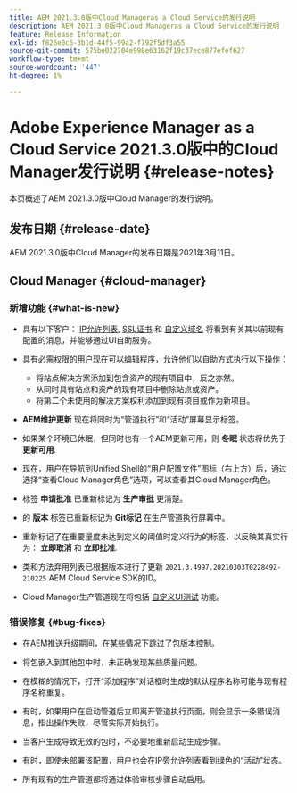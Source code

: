 ```yaml
---
title: AEM 2021.3.0版中Cloud Manageras a Cloud Service的发行说明
description: AEM 2021.3.0版中Cloud Manageras a Cloud Service的发行说明
feature: Release Information
exl-id: f826e0c6-3b1d-44f5-99a2-f792f5df3a55
source-git-commit: 575be022704e998e63162f19c37ece877efef627
workflow-type: tm+mt
source-wordcount: '447'
ht-degree: 1%

---
```


# Adobe Experience Manager as a Cloud Service 2021.3.0版中的Cloud Manager发行说明 {#release-notes}

本页概述了AEM 2021.3.0版中Cloud Manager的发行说明。

## 发布日期 {#release-date}

AEM 2021.3.0版中Cloud Manager的发布日期是2021年3月11日。

## Cloud Manager {#cloud-manager}

### 新增功能 {#what-is-new}

* 具有以下客户： [IP允许列表](/help/implementing/cloud-manager/ip-allow-lists/managing-ip-allow-lists.md#pre-existing-cdn), [SSL证书](/help/implementing/cloud-manager/managing-ssl-certifications/managing-certificates.md#pre-existing-cdn) 和 [自定义域名](/help/implementing/cloud-manager/custom-domain-names/check-domain-name-status.md#pre-existing-cdn) 将看到有关其以前现有配置的消息，并能够通过UI自助服务。

* 具有必需权限的用户现在可以编辑程序，允许他们以自助方式执行以下操作：
   * 将站点解决方案添加到包含资产的现有项目中，反之亦然。
   * 从同时具有站点和资产的现有项目中删除站点或资产。
   * 将第二个未使用的解决方案权利添加到现有项目或作为新项目。

* **AEM维护更新** 现在将同时为“管道执行”和“活动”屏幕显示标签。

* 如果某个环境已休眠，但同时也有一个AEM更新可用，则 **冬眠** 状态将优先于 **更新可用**.

* 现在，用户在导航到Unified Shell的“用户配置文件”图标（右上方）后，通过选择“查看Cloud Manager角色”选项，可以查看其Cloud Manager角色。

* 标签 **申请批准** 已重新标记为 **生产审批** 更清楚。

* 的 **版本** 标签已重新标记为 **Git标记** 在生产管道执行屏幕中。

* 重新标记了在重要量度未达到定义的阈值时定义行为的标签，以反映其真实行为： **立即取消** 和 **立即批准**.

* 类和方法弃用列表已根据版本进行了更新 `2021.3.4997.20210303T022849Z-210225` AEM Cloud Service SDK的ID。

* Cloud Manager生产管道现在将包括 [自定义UI测试](/help/implementing/cloud-manager/functional-testing.md#custom-ui-testing) 功能。

### 错误修复  {#bug-fixes}

* 在AEM推送升级期间，在某些情况下跳过了包版本控制。

* 将包嵌入到其他包中时，未正确发现某些质量问题。

* 在模糊的情况下，打开“添加程序”对话框时生成的默认程序名称可能与现有程序名称重复。

* 有时，如果用户在启动管道后立即离开管道执行页面，则会显示一条错误消息，指出操作失败，尽管实际开始执行。

* 当客户生成导致无效的包时，不必要地重新启动生成步骤。

* 有时，即使未部署该配置，用户也会在IP旁允许列表看到绿色的“活动”状态。

* 所有现有的生产管道都将通过体验审核步骤自动启用。

